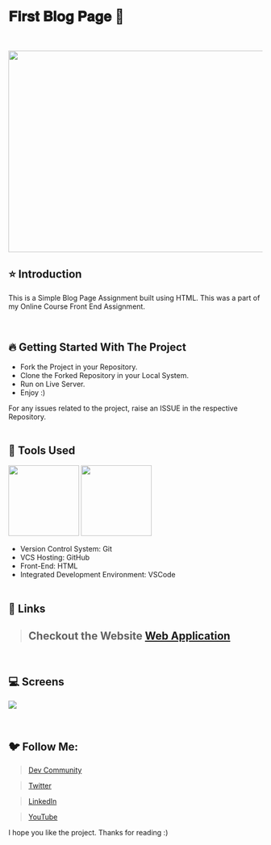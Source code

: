 # 𝐅𝐢𝐫𝐬𝐭 𝐁𝐥𝐨𝐠 𝐏𝐚𝐠𝐞 🚀

<br/>
<p align="center">
<img height="400" width="800" src="https://user-images.githubusercontent.com/76626529/183914444-4923b7da-1d22-4ca1-9b1a-cc83bce0056d.jpg">
</p>

## ⭐ Introduction

This is a Simple Blog Page Assignment built using HTML. This was a part of my Online Course Front End Assignment.

   <br/>

## 🔥 Getting Started With The Project

-  Fork the Project in your Repository.
-  Clone the Forked Repository in your Local System.
-  Run on Live Server.
-  Enjoy :)

For any issues related to the project, raise an ISSUE in the respective Repository.
<br/>
<br/>

## 🔨 Tools Used

<p align="justify">
<img height="140" width="140" src="https://www.w3.org/html/logo/downloads/HTML5_Logo_256.png">
<img height="140" width="140" src="https://code.visualstudio.com/assets/apple-touch-icon.png">
</p>

-  Version Control System: Git
-  VCS Hosting: GitHub
-  Front-End: HTML
-  Integrated Development Environment: VSCode
   <br/>
   <br/>

## 🔗 Links

> ## Checkout the Website [Web Application](https://ayush-kanduri.github.io/First-Blog-Page/)

 <br/>

## 💻 Screens

<p align="justify">
<img src="https://user-images.githubusercontent.com/76626529/183914444-4923b7da-1d22-4ca1-9b1a-cc83bce0056d.jpg">
</p>
<br/>

## 🐦 Follow Me:

> [Dev Community](https://dev.to/ayushkanduri)

> [Twitter](https://twitter.com/ayush_codes)

> [LinkedIn](https://www.linkedin.com/in/ayushkanduri/)

> [YouTube](https://www.youtube.com/channel/UC6c1ajC_2jF7wQp7Y13t2bg)

I hope you like the project. Thanks for reading :)
